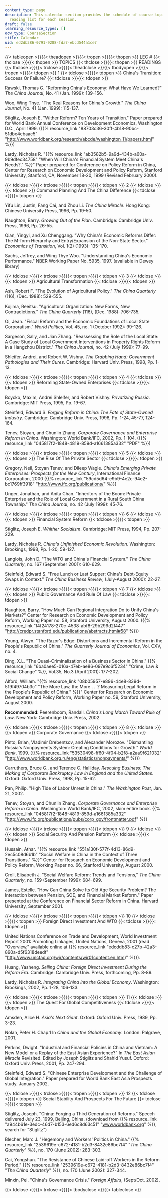 ```yaml
---
content_type: page
description: This calendar section provides the schedule of course topics and the
  reading list for each session.
draft: false
learning_resource_types: []
ocw_type: CourseSection
title: Calendar
uid: ed2db386-0791-9288-fda7-ebcd544a1ce7
---
```

{{< tableopen >}}{{< theadopen >}}{{< tropen >}}{{< thopen >}}
LEC #
{{< thclose >}}{{< thopen >}}
TOPICS
{{< thclose >}}{{< thopen >}}
READINGS
{{< thclose >}}{{< trclose >}}{{< theadclose >}}{{< tbodyopen >}}{{< tropen >}}{{< tdopen >}}
1
{{< tdclose >}}{{< tdopen >}}
China's Transition: Success Or Failure?
{{< tdclose >}}{{< tdopen >}}

Rawski, Thomas G. "Reforming China's Economy: What Have We Learned?" *The China Journal*, No. 41 (Jan. 1999): 139-156.

Woo, Wing Thye. "The Real Reasons for China's Growth." *The China Journal*, No. 41 (Jan. 1999): 115-137.

Stiglitz, Joseph E. "Wither Reform? Ten Years of Transition." Paper prepared for World Bank Annual Conference on Development Economics, Washington D.C., April 1999. ({{% resource_link "88703c36-30ff-4b18-90bc-51dbe4ebaac5" "http://www.worldbank.org/research/abcde/washington_11/papers.html" %}})

Lardy, Nicholas R. "{{% resource_link "ab3582b5-9a9d-434b-a60a-9b9dfec34758" "When Will China's Financial System Meet China's Needs?." %}}" Paper prepared for Conference on Policy Reform in China, Center for Research on Economic Development and Policy Reform, Stanford University, Stanford, CA, November 18-20, 1999 (Revised February 2000).

{{< tdclose >}}{{< trclose >}}{{< tropen >}}{{< tdopen >}}
2
{{< tdclose >}}{{< tdopen >}}
Command Planning And The China Difference
{{< tdclose >}}{{< tdopen >}}

Yifu Lin, Justin, Fang Cai, and Zhou Li. *The China Miracle*. Hong Kong: Chinese University Press, 1996, Pp. 19-50.

Naughton, Barry. *Growing Out of the Plan*. Cambridge: Cambridge Univ. Press, 1996, Pp. 26-55.

Qian, Yingyi, and Xu Chenggang. "Why China's Economic Reforms Differ: The M-form Hierarchy and Entry/Expansion of the Non-State Sector." *Economics of Transition*, Vol. 1(2) (1993): 135-170.

Sachs, Jeffrey, and Wing Thye Woo. "Understanding China's Economic Performance." NBER Working Paper No. 5935, 1997. (available in Dewey library)

{{< tdclose >}}{{< trclose >}}{{< tropen >}}{{< tdopen >}}
3
{{< tdclose >}}{{< tdopen >}}
Agricultural Transformation
{{< tdclose >}}{{< tdopen >}}

Ash, Robert F. "The Evolution of Agricultural Policy." *The China Quarterly* (116), (Dec. 1988): 529-555.

Kojima, Reeitsu. "Agricultural Organization: New Forms, New Contradictions." *The China Quarterly* (116), (Dec. 1988): 706-735.

Oi, Jean. "Fiscal Reform and the Economic Foundations of Local State Corporatism." *World Politics*, Vol. 45, no. 1 (October 1992): 99-126.

Sargeson, Sally, and Jian Zhang. "Reassessing the Role of the Local State: A Case Study of Local Government Interventions in Property Rights Reform in a Hangzhou District." *The China Journal*, no. 42 (July 1999): 77-99.

Shleifer, Andrei, and Robert W. Vishny. *The Grabbing Hand: Government Pathologies and Their Cures*. Cambridge: Harvard Univ. Press, 1998, Pp. 1-13.

{{< tdclose >}}{{< trclose >}}{{< tropen >}}{{< tdopen >}}
4
{{< tdclose >}}{{< tdopen >}}
Reforming State-Owned Enterprises
{{< tdclose >}}{{< tdopen >}}

Boycko, Maxim, Andrei Shleifer, and Robert Vishny. *Privatizing Russia*. Cambridge: MIT Press, 1995, Pp. 19-67.

Steinfeld, Edward S. *Forging Reform in China: The Fate of State-Owned Industry*. Cambridge: Cambridge Univ. Press, 1998, Pp. 1-24, 45-77, 124-164.

Tenev, Stoyan, and Chunlin Zhang. *Corporate Governance and Enterprise Reform in China*. Washington: World Bank/IFC, 2002, Pp. 1-104. ({{% resource_link "045817f2-1848-4819-859d-a1661385a332" "PDF" %}})

{{< tdclose >}}{{< trclose >}}{{< tropen >}}{{< tdopen >}}
5
{{< tdclose >}}{{< tdopen >}}
The Rise Of The Private Sector
{{< tdclose >}}{{< tdopen >}}

Gregory, Neil, Stoyan Tenev, and Dileep Wagle. *China's Emerging Private Enterprises: Prospects for the New Century*, International Finance Corporation, 2000 ({{% resource_link "59cd5d64-e9b9-4e2c-94e2-bc1769ff3918" "http://www.ifc.org/publications/" %}})

Unger, Jonathan, and Anita Chan. "Inheritors of the Boom: Private Enterprise and the Role of Local Government in a Rural South China Township." *The China Journal*, no. 42 (July 1999): 45-76.

{{< tdclose >}}{{< trclose >}}{{< tropen >}}{{< tdopen >}}
6
{{< tdclose >}}{{< tdopen >}}
Financial System Reform
{{< tdclose >}}{{< tdopen >}}

Stiglitz, Joseph E. *Whither Socialism*. Cambridge: MIT Press, 1994, Pp. 207-229.

Lardy, Nicholas R. *China's Unfinished Economic Revolution*. Washington: Brookings, 1998, Pp. 1-20, 59-127.

Langlois, John D. "The WTO and China's Financial System." *The China Quarterly*, no. 167 (September 2001): 610-629.

Steinfeld, Edward S. "Free Lunch or Last Supper: China's Debt-Equity Swaps in Context." *The China Business Review*, (July-August 2000): 22-27.

{{< tdclose >}}{{< trclose >}}{{< tropen >}}{{< tdopen >}}
7
{{< tdclose >}}{{< tdopen >}}
Public Governance And Rule Of Law
{{< tdclose >}}{{< tdopen >}}

Naughton, Barry. "How Much Can Regional Integration Do to Unify China's Markets?" Center for Research on Economic Development and Policy Reform, Working Paper no. 58, Stanford University, August 2000. ({{% resource_link "f4f24178-270c-4538-abf8-29b299d2f447" "http://credpr.stanford.edu/publications/abstracts.html#58" %}})

Young, Alwyn. "The Razor's Edge: Distortions and Incremental Reform in the People's Republic of China." *The Quarterly Journal of Economics*, Vol. CXV, no. 4.

Ding, X.L. "The Quasi-Criminalization of a Business Sector in China." {{% resource_link "6ba0aee5-016a-47eb-ae86-097e9c6f5234" "Crime, Law & Social Change" %}}, Vol.35, No.3 (April 2001): 177-202.

Alford, William. "{{% resource_link "08b05957-e896-44e8-839d-519f49704b3c" "The More Law, the More . . .? Measuring Legal Reform in the People's Republic of China." %}}" Center for Research on Economic Development and Policy Reform, Working Paper no. 59, Stanford University, August 2000.

**Recommended**: Peerenboom, Randall. *China's Long March Toward Rule of Law*. New York: Cambridge Univ. Press, 2002.

{{< tdclose >}}{{< trclose >}}{{< tropen >}}{{< tdopen >}}
8
{{< tdclose >}}{{< tdopen >}}
Corporate Governance
{{< tdclose >}}{{< tdopen >}}

Pinto, Brian, Vladimir Drebentsov, and Alexander Morozov. "Dismantling Russia's Nonpayments System: Creating Conditions for Growth." *World Bank*, 1999. ({{% resource_link "53530498-ff60-4f04-b2f8-a2aa9f621032" "http://www.worldbank.org.ru/eng/statistics/nonpayments/" %}})

Carruthers, Bruce G., and Terence C. Halliday. *Rescuing Business: The Making of Corporate Bankruptcy Law in England and the United States*. Oxford: Oxford Univ. Press, 1998, Pp. 15-62.

Pan, Philip. "High Tide of Labor Unrest in China." *The Washington Post*, Jan. 21, 2002.

Tenev, Stoyan, and Chunlin Zhang. *Corporate Governance and Enterprise Reform in China*. Washington: World Bank/IFC, 2002, skim entire book. {{% resource_link "045817f2-1848-4819-859d-a1661385a332" "http://www.ifc.org/publications/pubs/corp_gov/frontmatter.pdf" %}}

{{< tdclose >}}{{< trclose >}}{{< tropen >}}{{< tdopen >}}
9
{{< tdclose >}}{{< tdopen >}}
Social Security And Pension Reform
{{< tdclose >}}{{< tdopen >}}

Hussain, Athar. "{{% resource_link "551a130f-577f-4d13-86d9-2ec5c08d6b1b" "Social Welfare in China in the Context of Three Transitions." %}}" Center for Research on Economic Development and Policy Reform, Working Paper no. 66, Stanford University, August 2000.

Croll, Elisabeth J. "Social Welfare Reform: Trends and Tensions," *The China Quarterly*, no. 159 (September 1999): 684-699.

James, Estelle. "How Can China Solve Its Old Age Security Problem? The Interaction between Pension, SOE, and Financial Market Reform." Paper presented at the Conference on Financial Sector Reform in China. Harvard University, September 2001.

{{< tdclose >}}{{< trclose >}}{{< tropen >}}{{< tdopen >}}
10
{{< tdclose >}}{{< tdopen >}}
Foreign Direct Investment And WTO
{{< tdclose >}}{{< tdopen >}}

United Nations Conference on Trade and Development, World Investment Report 2001: Promoting Linkages, United Nations, Geneva, 2001 (read "Overview," available online at {{% resource_link "edcddb83-c27b-42a3-890a-d5f6318deedf" "http://www.unctad.org/wir/contents/wir01content.en.htm)" %}}).

Huang, Yasheng. *Selling China: Foreign Direct Investment During the Reform Era*. Cambridge: Cambridge Univ. Press, forthcoming, Pp. 8-89.

Lardy, Nicholas R. *Integrating China into the Global Economy*. Washington: Brookings, 2002, Pp. 1-28, 106-133.

{{< tdclose >}}{{< trclose >}}{{< tropen >}}{{< tdopen >}}
11
{{< tdclose >}}{{< tdopen >}}
The Quest For Global Competitiveness
{{< tdclose >}}{{< tdopen >}}

Amsden, Alice H. *Asia's Next Giant*. Oxford: Oxford Univ. Press, 1989, Pp. 3-23.

Nolan, Peter H. Chap.1 In *China and the Global Economy*. London: Palgrave, 2001.

Perkins, Dwight. "Industrial and Financial Policies in China and Vietnam: A New Model or a Replay of the East Asian Experience?" In *The East Asian Miracle* Revisited. Edited by Joseph Stiglitz and Shahid Yusuf. Oxford: Oxford Univ. Press, 2001, Pp. 247-294.

Steinfeld, Edward S. "Chinese Enterprise Development and the Challenge of Global Integration." Paper prepared for World Bank East Asia Prospects study. January 2002.

{{< tdclose >}}{{< trclose >}}{{< tropen >}}{{< tdopen >}}
12
{{< tdclose >}}{{< tdopen >}}
Social Stability And Prospects For The Future
{{< tdclose >}}{{< tdopen >}}

Stiglitz, Joseph. "China: Forging a Third Generation of Reforms." Speech delivered July 23, 1999, Beijing, China. (download from {{% resource_link "a944b61e-3edc-46d7-b153-6ed6c8d63c51" "www.worldbank.org" %}}, search for "Stiglitz")

Blecher, Marc J. "Hegemony and Workers' Politics in China." {{% resource_link "2539619e-c672-4181-b2d3-8432e86bc7f4" "*The China Quarterly*" %}}, no. 170 (June 2002): 283-303.

Cai, Yongshun. "The Resistance of Chinese Laid-off Workers in the Reform Period." {{% resource_link "2539619e-c672-4181-b2d3-8432e86bc7f4" "*The China Quarterly*" %}}, no. 170 (June 2002): 327-344.

Minxin, Pei. "China's Governance Crisis." *Foreign Affairs*, (Sept/Oct. 2002).

{{< tdclose >}}{{< trclose >}}{{< tbodyclose >}}{{< tableclose >}}
